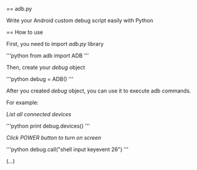 == adb.py

Write your Android custom debug script easily with Python

== How to use

First, you need to import *adb.py* library

'''python
from adb import ADB
'''

Then, create your *debug* object

'''python
debug = ADB()
'''

After you created *debug* object, you can use it to execute adb commands.

For example:

*List all connected devices*

'''python
print debug.devices()
'''

*Click POWER button to turn on screen*

'''python
debug.call("shell input keyevent 26")
'''

(...)
